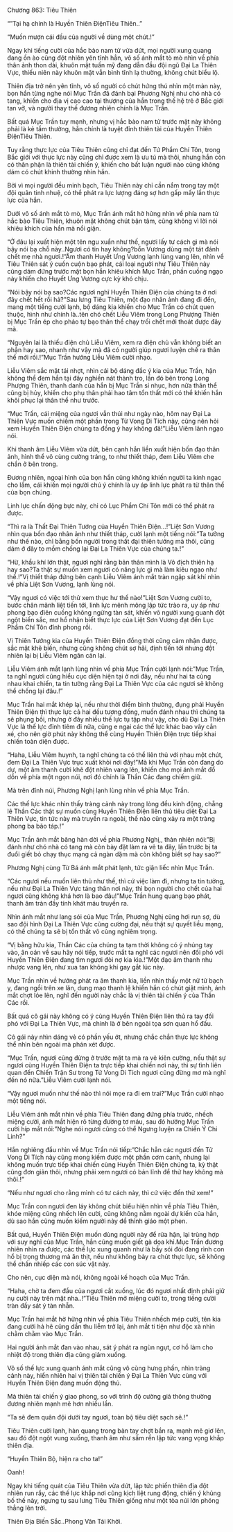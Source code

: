 




Chương 863: Tiêu Thiên


“”Tại hạ chính là Huyền Thiên ĐiệnTiêu Thiên..”

“Muốn mượn cái đầu của người về dùng một chút.!”

Ngay khi tiếng cười của hắc bào nam tử vừa dứt, mọi người xung quang đang ồn ào cũng đột nhiên yên tĩnh hẳn, vô số ánh mắt tò mò nhìn về phía thân ảnh thon dài, khuôn mặt tuấn mỹ đang dẫn đầu đội ngũ Đại La Thiên Vực, thiếu niên này khuôn mặt vẫn bình tĩnh lạ thường, không chút biểu lộ.

Thiên địa trở nên yên tĩnh, vô số người có chút hứng thú nhìn một màn này, bọn hắn từng nghe nói Mục Trần đã đánh bại Phương Nghị như chó nhà có tang, khiến cho địa vị cao cao tại thượng của hắn trong thế hệ trẻ ở Bắc giới tan vỡ, và người thay thế đương nhiên chính là Mục Trần.

Bất quá Mục Trần tuy mạnh, nhưng vị hắc bào nam tử trước mặt này không phải là kẻ tầm thường, hắn chính là tuyệt đỉnh thiên tài của Huyền Thiên ĐiệnTiêu Thiên.

Tuy rằng thực lực của Tiêu Thiên cũng chỉ đạt đến Tứ Phẩm Chí Tôn, trong Bắc giới với thực lực này cũng chỉ được xem là ưu tú mà thôi, nhưng hắn còn có thân phận là thiên tài chiến ý, khiến cho bất luận người nào cũng không dám có chút khinh thường nhìn hắn.

Bởi vì mọi người đều minh bạch, Tiêu Thiên này chỉ cần nắm trong tay một đội quân tinh nhuệ, có thể phát ra lực lượng đáng sợ hơn gấp mấy lần thực lực của hắn.

Dưới vô số ánh mắt tò mò, Mục Trần ánh mắt hờ hửng nhìn về phía nam tử hắc bào Tiêu Thiên, khuôn mặt không chút bận tâm, cũng không vì lời nói khiêu khích của hắn mà nổi giận.

“Ở đâu lại xuất hiện một tên ngu xuẩn như thế, ngươi lấy tư cách gì mà nói bậy nói bạ chỗ này..Ngươi có tin hay không?bổn Vương dùng một tát đánh chết mẹ nhà ngươi.!”Âm thanh Huyết Ưng Vương lạnh lùng vang lên, nhìn về Tiêu Thiên sát ý cuồn cuộn bạo phát, cái loại người như Tiêu Thiên này cũng dám đứng trước mặt bọn hắn khiêu khích Mục Trần, phần cuồng ngạo này khiến cho Huyết Ưng Vương cực kỳ khó chịu.

“Nói bậy nói bạ sao?Các ngươi nghĩ Huyền Thiên Điện của chúng ta ở nơi đây chết hết rồi hả?”Sau lưng Tiêu Thiên, một đạo nhân ảnh đang đi đến, mang một tiếng cười lạnh, bộ dáng kia khiến cho Mục Trần có chút quen thuộc, hình như chính là..tên chó chết Liễu Viêm trong Long Phượng Thiên bị Mục Trần ép cho phảo tự bạo thân thể chạy trối chết mới thoát được đây mà.

“Nguyên lai là thiếu điện chủ Liễu Viêm, xem ra điện chủ vẫn không biết an phận hay sao, nhanh như vậy mà đã có người giúp ngươi luyện chế ra thân thể mới rồi.!”Mục Trần hướng Liễu Viêm cười nhạo.

Liễu Viêm sắc mặt tái nhợt, nhìn cái bộ dáng đắc ý kia của Mục Trần, hận không thể đem hắn tại đây nghiền nát thành tro, lần đó bên trong Long Phượng Thiên, thanh danh của hắn bị Mục Trần sỉ nhục, hơn nữa thân thể cũng bị hủy, khiến cho phụ thân phải hao tâm tổn thất mới có thể khiến hắn khôi phục lại thân thể như trước.

“Mục Trần, cái miệng của ngươi vẫn thúi như ngày nào, hôm nay Đại La Thiên Vực muốn chiếm một phần trong Tử Vong Di Tích này, cũng nên hỏi xem Huyền Thiên Điện chúng ta đồng ý hay không đã!”Liễu Viêm lãnh ngạo nói.

Khi thanh âm Liễu Viêm vừa dứt, bên cạnh hắn liền xuất hiện bốn đạo thân ảnh, hình thể vô cùng cường tráng, to như thiết tháp, đem Liễu Viêm che chắn ở bên trong.

Đương nhiên, ngoại hình của bọn hắn cũng không khiến người ta kinh ngạc cho lắm, cái khiến mọi người chú ý chính là uy áp linh lực phát ra từ thân thể của bọn chúng.

Linh lực chấn động bực này, chỉ có Lục Phẩm Chí Tôn mới có thể phát ra được.

“Thì ra là Thất Đại Thiên Tướng của Huyền Thiên Điện…!”Liệt Sơn Vương nhìn qua bốn đạo nhân ảnh như thiết tháp, cười lạnh một tiếng nói:”Ta tưởng như thế nào, chỉ bằng bốn người trong thất đại thiên tướng mà thôi, cũng dám ở đây to mồm chống lại Đại La Thiên Vực của chúng ta.!”

“Hừ, khẩu khí lớn thật, ngươi nghĩ rằng bản thân mình là Vô địch thiên hạ hay sao?Ta thật sự muốn xem ngươi có năng lực gì mà làm kiêu ngạo như thế.!”Vị thiết tháp đứng bên cạnh Liễu Viêm ánh mắt tràn ngập sát khí nhìn về phía Liệt Sơn Vương, lạnh lùng nói.

“Vậy ngươi có việc tới thử xem thực hư thế nào!”Liệt Sơn Vương cười to, bước chân mãnh liệt tiến tới, linh lực mênh mông lập tức trào ra, uy áp như phong bạo điên cuồng không ngừng tàn sát, khiến vô người xung quanh đột ngột biến sắc, mơ hồ nhận biết thực lực của Liệt Sơn Vương đạt đến Lục Phẩm Chí Tôn đỉnh phong rồi.

Vị Thiên Tướng kia của Huyền Thiên Điện đồng thời cũng cảm nhận được, sắc mặt khẽ biến, nhưng cũng không chút sợ hãi, định tiến tới nhưng đột nhiên lại bị Liễu Viêm ngăn cản lại.

Liễu Viêm ánh mắt lạnh lùng nhìn về phía Mục Trần cười lạnh nói:”Mục Trần, ta nghĩ ngươi cũng hiểu cục diện hiện tại ở nơi đây, nếu như hai ta cùng nhau khai chiến, ta tin tưởng rằng Đại La Thiên Vực của các ngươi sẽ không thể chống lại đâu.!”

Mục Trần hai mắt khép lại, nếu như thời điểm bình thường, đụng phải Huyền Thiên Điện thì thực lực cả hai đều tương đồng, muốn đánh nhau thì chúng ta sẽ phụng bồi, nhưng ở đây nhiều thế lực tụ tập như vậy, cho dù Đại La Thiên Vực là thế lực đỉnh tiêm đi nữa, cũng e ngại các thế lực khác bao vây cắn xé, cho nên giờ phút này không thể cùng Huyền Thiên Điện trực tiếp khai chiến toàn diện được.

“Haha, Liễu Viêm huynh, ta nghĩ chúng ta có thể liên thủ với nhau một chút, đem Đại La Thiên Vực trục xuất khỏi nơi đây!”Mà khi Mục Trần còn đang do dự, một âm thanh cười khẽ đột nhiên vang lên, khiến cho mọi ánh mắt đổ dồn về phía một ngọn núi, nơi đó chính là Thần Các đang chiếm giữ.

Mà trên đỉnh núi, Phương Nghị lạnh lùng nhìn về phía Mục Trần.

Các thế lực khác nhìn thấy tràng cảnh này trong lòng đều kinh động, chẵng lẽ Thần Các thật sự muốn cùng Huyền Thiên Điện liên thủ tiêu diệt Đại La Thiên Vực, tin tức này mà truyền ra ngoài, thế nào cũng xảy ra một tràng phong ba bão táp.!”

Mục Trần ánh mắt băng hàn dời về phía Phương Nghị,, thản nhiên nói:”Bị đánh như chó nhà có tang mà còn bày đặt làm ra vẻ ta đây, lần trước bị ta đuổi giết bỏ chạy thục mạng cả ngàn dặm mà còn không biết sợ hay sao?”

Phương Nghị cùng Từ Bá ánh mắt phát lạnh, tức giận liếc nhìn Mục Trần.

“Các ngươi nếu muốn liên thủ như thế, thì cứ việc làm đi, nhưng ta tin tưởng, nếu như Đại La Thiên Vực táng thân nơi này, thì bọn người cho chết của hai ngươi cũng không khá hơn là bao đâu!”Mục Trần hung quang bạo phát, thanh âm tràn đầy tính khát máu truyền ra.

Nhìn ánh mắt như lang sói của Mục Trần, Phương Nghị cũng hơi run sợ, dù sao đội hình Đại La Thiên Vực cũng cường đại, nếu thật sự quyết liều mạng, có thể chúng ta sẽ bị tổn thất vô cùng nghiêm trọng.

“Vị bằng hữu kia, Thần Các của chúng ta tạm thời không có ý nhúng tay vào, ân oán về sau hãy nói tiếp, trước mắt ta nghĩ các ngươi nên đối phó với Huyền Thiên Điện đang tìm ngươi đòi nợ kia kìa.!”Một đạo âm thanh nhu nhược vang lên, như xua tan không khí gay gắt lúc này.

Mục Trần nhìn về hướng phát ra âm thanh kia, liền nhìn thấy một nữ tử bạch y, đang ngồi trên xe lăn, dung mạo thanh lệ khiến hắn có chút giật mình, ánh mắt chợt lóe lên, nghĩ đến người này chắc là vị thiên tài chiến ý của Thần Các rồi.

Bất quá cô gái này không có ý cùng Huyền Thiên Điện liên thủ ra tay đối phó với Đại La Thiên Vực, mà chính là ở bên ngoài tọa sơn quan hổ đấu.

Cô gái này nhìn dáng vẻ có phần yếu ớt, nhưng chắc chắn thực lực không thể nhìn bên ngoài mà phán xét được.

“Mục Trần, ngươi cũng đừng ở trước mặt ta mà ra vẻ kiên cường, nếu thật sự ngươi cùng Huyền Thiên Điện ta trực tiếp khai chiến nơi này, thì sự tình liên quan đến Chiến Trận Sư trong Tử Vong Di Tích ngươi cũng đừng mơ mà nghĩ đến nó nữa.”Liễu Viêm cười lạnh nói.

“Vậy ngươi muốn như thế nào thì nói mọe ra đi em trai?”Mục Trần cười nhạo một tiếng nói.

Liễu Viêm ánh mắt nhìn về phía Tiêu Thiên đang đứng phía trước, nhếch miệng cười, ánh mắt hiện rõ từng đường tơ máu, sau đó hướng Mục Trần cười híp mắt nói:”Nghe nói ngươi cũng có thể Ngưng luyện ra Chiến Ý Chi Linh?”

Hắn nghiêng đầu nhìn về Mục Trần nói tiếp:”Chắc hẳn các ngươi đến Tử Vong Di Tích này cũng mong kiếm được một phần cơm canh, nhưng lại không muốn trực tiếp khai chiến cùng Huyền Thiên Điện chúng ta, kỳ thật cũng đơn giản thôi, nhưng phải xem ngươi có bản lĩnh để thử hay không mà thôi.!”

“Nếu như ngươi cho rằng mình có tư cách này, thì cứ việc đến thử xem!”

Mục Trần con ngươi đen láy không chút biểu hiện nhìn về phía Tiêu Thiên, khóe miệng cũng nhếch lên cười, cũng không nằm ngoài dự kiến của hắn, dù sao hắn cũng muốn kiếm người này để thỉnh giáo một phen.

Bất quá, Huyền Thiên Điện muốn dùng người này để rửa hận, lại trùng hợp với suy nghĩ của Mục Trần, hắn cũng muốn giết gà dọa khỉ.Mục Trần đương nhiên nhìn ra được, các thế lực xung quanh như là bầy sói đói đang rình con hổ bị trọng thương mà ăn thịt, nếu như không bày ra chút thực lực, sẽ không thể chấn nhiếp các con súc vật này.

Cho nên, cục diện mà nói, không ngoài kế hoạch của Mục Trần.

“Haha, chờ ta đem đầu của ngươi cắt xuống, lúc đó ngươi nhất định phải giữ nụ cười này trên mặt nha..!”Tiêu Thiên mở miệng cười to, trong tiếng cười tràn đầy sát ý tàn nhẫn.

Mục Trần hai mắt hờ hững nhìn về phía Tiêu Thiên nhếch mép cười, tên kia đang cười hả hê cũng dần thu liễm trở lại, ánh mắt ti tiện như độc xà nhìn chằm chằm vào Mục Trần.

Hai người ánh mắt đan vào nhau, sát ý phát ra ngùn ngụt, cơ hồ làm cho nhiệt độ trong thiên địa cũng giảm xuống.

Vô số thế lực xung quanh ánh mắt cũng vô cùng hưng phấn, nhìn tràng cảnh này, hiển nhiên hai vị thiên tài chiến ý Đại La Thiên Vực cùng với Huyền Thiên Điện đang muốn động thủ.

Mà thiên tài chiến ý giao phong, so với trình độ cường giả thông thường đương nhiên mạnh mẽ hơn nhiều lần.

“Ta sẽ đem quân đội dưới tay ngươi, toàn bộ tiêu diệt sạch sẽ.!”

Tiêu Thiên cười lạnh, hàn quang trong bàn tay chợt bắn ra, mạnh mẽ giơ lên, sau đó đột ngột vung xuống, thanh âm như sấm rền lập tức vang vọng khắp thiên địa.

“Huyền Thiên Bộ, hiện ra cho ta!”

Oanh!

Ngay khi tiếng quát của Tiêu Thiên vừa dứt, lập tức phiến thiên địa đột nhiên run rẩy, các thế lực khắp nơi cũng kịch liệt rung động, chiến ý khủng bố thế này, ngưng tụ sau lưng Tiêu Thiên giống như một tòa núi lớn phóng thẳng lên trời.

Thiên Địa Biến Sắc..Phong Vân Tái Khởi.




